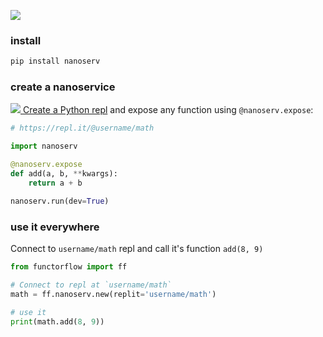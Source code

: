 ![](https://res.cloudinary.com/functorflow/image/upload/c_scale,w_1286/v1567428670/cover_aybzhh.png)


### install 

```bash
pip install nanoserv
```

### create a nanoservice

[![](https://res.cloudinary.com/functorflow/image/upload/v1567435934/new-repl.png) Create a Python repl](https://repl.it/languages/python3) and expose any function using `@nanoserv.expose`:

```python
# https://repl.it/@username/math

import nanoserv

@nanoserv.expose
def add(a, b, **kwargs):
    return a + b

nanoserv.run(dev=True)
```

### use it everywhere

Connect to `username/math` repl and call it's function `add(8, 9)`

```python
from functorflow import ff

# Connect to repl at `username/math` 
math = ff.nanoserv.new(replit='username/math')

# use it
print(math.add(8, 9))
```

